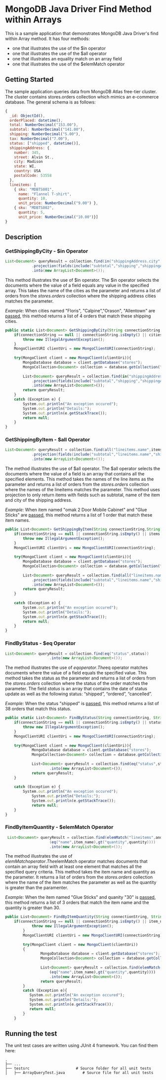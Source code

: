 # MongoDB Java Driver Find Method within Arrays
This is a sample application that demonstrates MongoDB Java Driver's find within Array method. It has four methods:

- one that illustrates the use of the $in operator
- one that illustrates the use of the $all operator
- one that illustrates an equality match on an array field
- one that illustrates the use of the $elemMatch operator


## Getting Started
The sample application queries data from MongoDB Atlas free-tier cluster. The cluster contains stores.orders collection which mimics an e-commerce database. The general schema is as follows:
 

```javascript
{
  _id: ObjectId(),
  orderPlaced: datetime(),
  total: NumberDecimal("153.00"),
  subtotal: NumberDecimal("141.00"),
  shipping: NumberDecimal("5.00"),
  tax: NumberDecimal("7.00"),
  status: ["shipped", datetime()],
  shippingAddress: {
    number: 345,
    street: Alvin St.,
    city: Madison
    state: WI,
    country: USA
    postalCode: 53558
  },
  lineitems: [
    { sku: "MDBTS001",
      name: "Flannel T-shirt",
      quantity: 10,
      unit_price: NumberDecimal("9.00") },
    { sku: "MDBTS002",
      quantity: 5,
      unit_price: NumberDecimal("10.00")}] 
}
```

## Description

### GetShippingByCity - $in Operator
```java
List<Document> queryResult = collection.find(in("shippingAddress.city",cities))
			.projection(fields(include("subtotal","shipping","shippingAddress.city")))
			.into(new ArrayList<Document>());	
```
This method illustrates the use of $in operator. The $in operator selects the documents where the value of a field equals any value in the specified array. This takes the name of the cities as the parameter and returns a list of orders from the *stores.orders* collection where the shipping address cities matches the parameter. 

*Example:* When cities named "Floris", "Calpine","Orason", "Allentown" are [passed](https://github.com/mongodb/sample-apps-nyu/blob/cbbd93a8c37e4aa500ee1c7f43cb3446fe6cd2c0/ArrayQuery/testsrc/ArrayQueryTest.java#L32), this method returns a list of 4 orders that match these shipping cities. 

```javascript
public static List<Document> GetShippingByCity(String connectionString, String[] cities){
	if(connectionString == null || connectionString.isEmpty() || cities.length<=0){
		throw new IllegalArgumentException();
	}
	MongoClientURI clientUri = new MongoClientURI(connectionString);
	
	try(MongoClient client = new MongoClient(clientUri)){
		MongoDatabase database = client.getDatabase("stores");
		MongoCollection<Document> collection = database.getCollection("orders");		
			
		List<Document> queryResult = collection.find(in("shippingAddress.city",cities))
			.projection(fields(include("subtotal","shipping","shippingAddress.city")))
			.into(new ArrayList<Document>());			
		return queryResult;	
	}
	catch (Exception e) {
		System.out.println("An exception occured");
		System.out.println("Details:");
		System.out.println(e.getStackTrace());
		return null;				
	}		
}
``` 
	
### GetShippingByItem - $all Operator
```java
List<Document> queryResult = collection.find(all("lineitems.name",items))
			.projection(fields(include("subtotal","lineitems.name","shippingAddress.city")))
			.into(new ArrayList<Document>());
```
The method illustrates the use of $all operator. The $all operator selects the documents where the value of a field is an array that contains all the specified elements. This method takes the names of the line items as the parameter and returns a list of orders from the *stores.orders* collection where the names of the lineitems matches the parameter. 
This method uses projection to only return items with fields such as subtotal, name of the item and city of the shipping address.

*Example:* When item named "omak 2 Door Mobile Cabinet" and "Glue Sticks" are [passed](https://github.com/mongodb/sample-apps-nyu/blob/cbbd93a8c37e4aa500ee1c7f43cb3446fe6cd2c0/ArrayQuery/testsrc/ArrayQueryTest.java#L64), this method returns a list of 1 order that match these item names. 

```javascript
public List<Document> GetShippingByItem(String connectionString,String[] items){
	if(connectionString == null || connectionString.isEmpty() || items.equals(null) ||items.length<=0){
		throw new IllegalArgumentException();
	}
	MongoClientURI clientUri = new MongoClientURI(connectionString);
	
	try(MongoClient client = new MongoClient(clientUri)){
		MongoDatabase database = client.getDatabase("stores");
		MongoCollection<Document> collection = database.getCollection("orders");		
		
		List<Document> queryResult = collection.find(all("lineitems.name",items))
			.projection(fields(include("subtotal","lineitems.name","shippingAddress.city")))
			.into(new ArrayList<Document>());
		return queryResult;
	}
	
	catch (Exception e) {
		System.out.println("An exception occured");
		System.out.println("Details:");
		System.out.println(e.getStackTrace());
		return null;
	}		
}
```


		
### FindByStatus - $eq Operator
```java
List<Document> queryResult = collection.find(eq("status",status))
	    			.into(new ArrayList<Document>());
```
The method illustrates the use of $eq operator. The $eq operator matches documents where the value of a field equals the specified value. This method takes the status as the parameter and returns a list of orders from the *stores.orders* collection where the status of the order matches the parameter. 
The field *status* is an array that contains the date of status update as well as the following status: “shipped”, “ordered”, “cancelled”. 

*Example:* When the status "shipped" is [passed](https://github.com/mongodb/sample-apps-nyu/blob/cbbd93a8c37e4aa500ee1c7f43cb3446fe6cd2c0/ArrayQuery/testsrc/ArrayQueryTest.java#L111), this method returns a list of 38 orders that match this status.	

```javascript
public static List<Document> FindByStatus(String connectionString, String status){
	if(connectionString == null || connectionString.isEmpty() || status==null|| status.isEmpty()){
		throw new IllegalArgumentException();
	}
	MongoClientURI clientUri = new MongoClientURI(connectionString);
	
	try(MongoClient client = new MongoClient(clientUri)){
	    	MongoDatabase database = client.getDatabase("stores");
	    	MongoCollection<Document> collection = database.getCollection("orders");        
	        
	    	List<Document> queryResult = collection.find(eq("status",status))
	    			.into(new ArrayList<Document>());
	        return queryResult;
	}
	     
	catch (Exception e) {
	   	System.out.println("An exception occured");
	        System.out.println("Details:");
	        System.out.println(e.getStackTrace());
	        return null;                            
	}    
}
```




### FindByItemQuantity - $elemMatch Operator
```java
 List<Document> queryResult = collection.find(elemMatch("lineitems",and
                    (eq("name",item_name),gt("quantity",quantity))))
                    .into(new ArrayList<Document>());
```

The method illustrates the use of $elemMatch operator. The $elemMatch operator matches documents that contain an array field with at least one element that matches all the specified query criteria. This method takes the item name and quantity as the parameter. It returns a list of orders from the *stores.orders* collection where the name of the item matches the parameter as well as the quantity is greater than the paramenter. 

*Example:* When the item named "Glue Sticks" and quanity "30" is [passed](https://github.com/mongodb/sample-apps-nyu/blob/cbbd93a8c37e4aa500ee1c7f43cb3446fe6cd2c0/ArrayQuery/testsrc/ArrayQueryTest.java#L155), this method returns a list of 3 orders that match the item name and the quantity is greater than 30. 

```javascript
public List<Document> FindByItemQuantity(String connectionString, String item_name, int quantity){
 	if(connectionString == null || connectionString.isEmpty() || item_name.isEmpty() || item_name ==null || quantity <=0){
        	throw new IllegalArgumentException();
        }
        MongoClientURI clientUri = new MongoClientURI(connectionString);
        
        try(MongoClient client = new MongoClient(clientUri))
        {
                MongoDatabase database = client.getDatabase("stores");
                MongoCollection<Document> collection = database.getCollection("orders");        
            
                List<Document> queryResult = collection.find(elemMatch("lineitems",and
                    (eq("name",item_name),gt("quantity",quantity))))
                    .into(new ArrayList<Document>());
                return queryResult;
        }
        catch (Exception e){
           System.out.println("An exception occured");
           System.out.println("Details:");
           System.out.println(e.getStackTrace());
           return null;                         
        }            
    }

```



## Running the test
The unit test cases are written using JUnit 4 framework. You can find them here:

    .
    ├── ...
    ├── testsrc                    	# Source folder for all unit tests
    │   ├── ArrayQueryTest.java        # Source file for all unit tests
